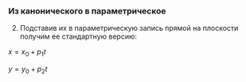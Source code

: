 ### Из канонического в параметрическое

2) Подставив их в параметрическую запись прямой на плоскости получим ее стандартную версию:

$x = x_0 + p_1t$

$y = y_0 + p_2t$